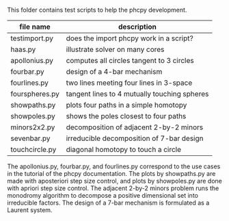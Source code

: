 This folder contains test scripts to help the phcpy development.

| file name      |              description                     |
|----------------|----------------------------------------------|
| testimport.py  | does the import phcpy work in a script?      |
| haas.py        | illustrate solver on many cores              |
| apollonius.py  | computes all circles tangent to 3 circles    |
| fourbar.py     | design of a 4-bar mechanism                  |
| fourlines.py   | two lines meeting four lines in 3-space      |
| fourspheres.py | tangent lines to 4 mutually touching spheres |
| showpaths.py   | plots four paths in a simple homotopy        |
| showpoles.py   | shows the poles closest to four paths        |
| minors2x2.py   | decomposition of adjacent 2-by-2 minors      |
| sevenbar.py    | irreducible decomposition of 7-bar design    |
| touchcircle.py | diagonal homotopy to touch a circle          |

The apollonius.py, fourbar.py, and fourlines.py correspond to
the use cases in the tutorial of the phcpy documentation.
The plots by showpaths.py are made with aposteriori step size control,
and plots by showpoles.py are done with apriori step size control.
The adjacent 2-by-2 minors problem runs the monodromy algorithm
to decompose a positive dimensional set into irreducible factors.
The design of a 7-bar mechanism is formulated as a Laurent system.
